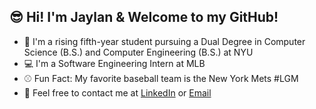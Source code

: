  ## :sunglasses: Hi! I'm Jaylan & Welcome to my GitHub!
 
 - :purple_heart: I'm a rising fifth-year student pursuing a Dual Degree in Computer Science (B.S.) and Computer Engineering (B.S.) at NYU
 - :computer: I'm a Software Engineering Intern at MLB
 - :baseball: Fun Fact: My favorite baseball team is the New York Mets #LGM
 - :speech_balloon: Feel free to contact me at [LinkedIn](https://www.linkedin.com/in/jaylan-wu/) or [Email](jaylan.wu@nyu.edu)
